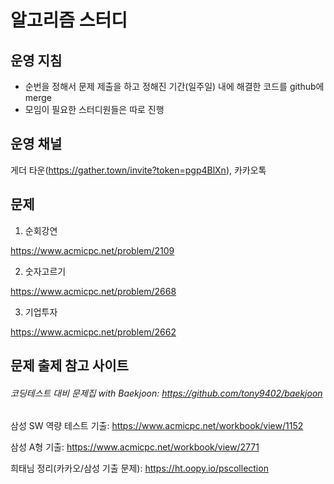 # 알고리즘 스터디

## 운영 지침
- 순번을 정해서 문제 제출을 하고 정해진 기간(일주일) 내에 해결한 코드를 github에 merge
- 모임이 필요한 스터디원들은 따로 진행

## 운영 채널

게더 타운(https://gather.town/invite?token=pgp4BlXn), 카카오톡

## 문제

1. 순회강연

https://www.acmicpc.net/problem/2109

2. 숫자고르기

https://www.acmicpc.net/problem/2668

3. 기업투자

https://www.acmicpc.net/problem/2662



## 문제 출제 참고 사이트 
###### 코딩테스트 대비 문제집 with Baekjoon: https://github.com/tony9402/baekjoon

삼성 SW 역량 테스트 기출: https://www.acmicpc.net/workbook/view/1152

삼성 A형 기출: https://www.acmicpc.net/workbook/view/2771

희태님 정리(카카오/삼성 기출 문제): https://ht.oopy.io/pscollection

